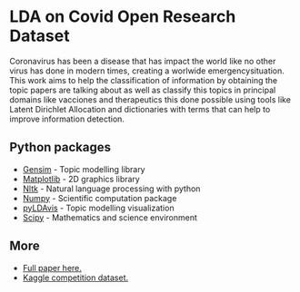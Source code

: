 # LDA on Covid Open Research Dataset

Coronavirus has been a disease that has impact the world like no other virus has done in modern times, creating a worlwide emergencysituation.  This  work  aims  to  help  the  classification  of  information  by obtaining the topic papers are talking about as well as classify this topics in principal domains like vacciones and therapeutics this done possible using tools like Latent Dirichlet Allocation and dictionaries with terms that can help to improve information detection.

## Python packages
- [Gensim] - Topic modelling library
- [Matplotlib] - 2D graphics library
- [Nltk] - Natural language processing with python
- [Numpy] - Scientific computation package
- [pyLDAvis] - Topic modelling visualization
- [Scipy] - Mathematics and science environment

[Gensim]: <https://radimrehurek.com/gensim/>
[Matplotlib]: <https://matplotlib.org/>
[Nltk]: <https://www.nltk.org/>
[Numpy]: <https://numpy.org/>
[pyLDAvis]: <https://pyldavis.readthedocs.io/en/latest/>
[Scipy]: <https://www.scipy.org/>

## More
- [Full paper here.](https://www.researchgate.net/publication/347514011_Discovering_Vaccines_and_Therapeutics_in_COVID-19_Open_Research_Dataset)
- [Kaggle competition dataset.](https://www.kaggle.com/allen-institute-for-ai/CORD-19-research-challenge)
